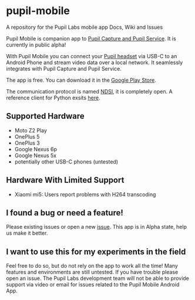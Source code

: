 # pupil-mobile

A repository for the Pupil Labs mobile app Docs, Wiki and Issues

Pupil Mobile is companion app to [Pupil Capture and Pupil Service](https://github.com/pupil-labs/pupil/releases). It is currently in public alpha!

With Pupil Mobile you can connect your [Pupil headset](https://pupil-labs.com/store) via USB-C to an Android Phone and stream video data over a local network. It seamlessly integrates with Pupil Capture and Pupil Service. 

The app is free. You can download it in the [Google Play Store](https://play.google.com/store/apps/details?id=com.pupillabs.pupilmobile).

The communication protocol is named [NDSI](https://github.com/pupil-labs/pyndsi/blob/master/NDSI-CommSpecs.md), it is completely open. A reference client for Python exsits [here](https://github.com/pupil-labs/pyndsi).

## Supported Hardware

- Moto Z2 Play
- OnePlus 5
- OnePlus 3
- Google Nexus 6p
- Google Nexus 5x
- potentially other USB-C phones (untested)

## Hardware With Limited Support

- Xiaomi mi5: Users report problems with H264 transcoding

## I found a bug or need a feature!

Please existing issues or open a new [issue](https://github.com/pupil-labs/pupil-mobile-app/issues). This app is in Alpha state, help us make it better.

## I want to use this for my experiments in the field

Feel free to do so, but do not rely on the app to work all the time! Many features and environments are still untested. If you have trouble please open an issue. The Pupil Labs development team will not be able to provide support via video or email for issues related to the Pupil Mobile Android App.


